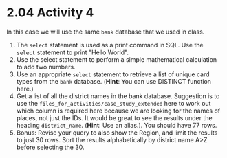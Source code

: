 # 2.04 Activity 4

In this case we will use the same `bank` database that we used in class.

1. The `select` statement is used as a print command in SQL. Use the `select` statement to print "Hello World".
2. Use the select statement to perform a simple mathematical calculation to add two numbers. 
3. Use an appropriate `select` statement to retrieve a list of unique card types from the `bank` database. (**Hint**: You can use DISTINCT function here.)
4. Get a list of all the district names in the bank database. Suggestion is to use the `files_for_activities/case_study_extended` here to work out which column is required here because we are looking for the names of places, not just the IDs. It would be great to see the results under the heading `district_name`. (**Hint**: Use an alias.). You should have 77 rows.
5. Bonus: Revise your query to also show the Region, and limit the results to just 30 rows. Sort the results alphabetically by district name A>Z before selecting the 30.
